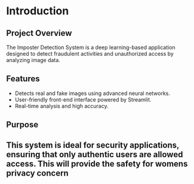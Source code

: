 # Introduction

## Project Overview
The Imposter Detection System is a deep learning-based application designed to detect fraudulent activities and unauthorized access by analyzing image data.

## Features
- Detects real and fake images using advanced neural networks.
- User-friendly front-end interface powered by Streamlit.
- Real-time analysis and high accuracy.

## Purpose
This system is ideal for security applications, ensuring that only authentic users are allowed access.
This will provide the safety for womens privacy concern
---
